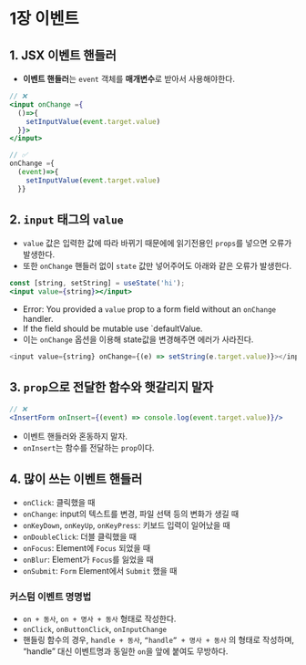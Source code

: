 # 1장 이벤트

## 1. JSX 이벤트 핸들러

- **이벤트 핸들러**는 `event` 객체를 **매개변수**로 받아서 사용해야한다.

```jsx
// ❌
<input onChange ={
  ()=>{
    setInputValue(event.target.value)
  }}>
</input>
```

```jsx
// ✅
onChange ={
  (event)=>{
    setInputValue(event.target.value)
  }}
```


## 2. `input` 태그의 `value`

- `value` 값은 입력한 값에 따라 바뀌기 때문에에 읽기전용인 `props`를 넣으면 오류가 발생한다.
- 또한 `onChange` 핸들러 없이 `state` 값만 넣어주어도 아래와 같은 오류가 발생한다.

```jsx
const [string, setString] = useState('hi');
<input value={string}></input>
```

- Error: You provided a `value` prop to a form field without an `onChange` handler. 
- If the field should be mutable use `defaultValue.
- 이는 `onChange` 옵션을 이용해 state값을 변경해주면 에러가 사라진다.

```js
<input value={string} onChange={(e) => setString(e.target.value)}></input>
```

## 3. `prop`으로 전달한 함수와 햇갈리지 말자

```jsx
// ❌
<InsertForm onInsert={(event) => console.log(event.target.value)}/>
```

- 이벤트 핸들러와 혼동하지 말자.
- `onInsert`는 함수를 전달하는 `prop`이다.


## 4. 많이 쓰는 이벤트 핸들러

- `onClick`: 클릭했을 때
- `onChange`: input의 텍스트를 변경, 파일 선택 등의 변화가 생길 때
- `onKeyDown`, `onKeyUp`, `onKeyPress`: 키보드 입력이 일어났을 때
- `onDoubleClick`: 더블 클릭했을 때
- `onFocus`: Element에 `Focus` 되었을 때
- `onBlur`: Element가 `Focus`를 잃었을 때
- `onSubmit`: `Form` Element에서 `Submit` 했을 때

### 커스텀 이벤트 명명법

- `on + 동사`,  `on + 명사 + 동사` 형태로 작성한다.
- `onClick`, `onButtonClick`, `onInputChange`
- 핸들링 함수의 경우, `handle + 동사`, `“handle” + 명사 + 동사` 의 형태로 작성하며, “handle” 대신 이벤트명과 동일한 `on`을 앞에 붙여도 무방하다.
